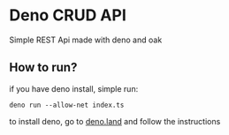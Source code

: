 # Deno CRUD API

Simple REST Api made with deno and oak

## How to run?

if you have deno install, simple run:

`deno run --allow-net index.ts`

to install deno, go to [deno.land](deno.land) and follow the instructions